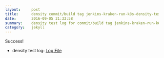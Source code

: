 ```yaml
---
layout:     post
title:      density commit/build tag jenkins-kraken-run-k8s-density-tests-135-3
date:       2016-09-05 21:33:58
summary:    density test log for commit/build tag jenkins-kraken-run-k8s-density-tests-135-3.
category:   jekyll
---
```


Success!

- density test log: [Log File](http://s3-us-west-2.amazonaws.com/kraken-e2e-logs/density/jenkins-kraken-run-k8s-density-tests-135-3/build-log.txt)
